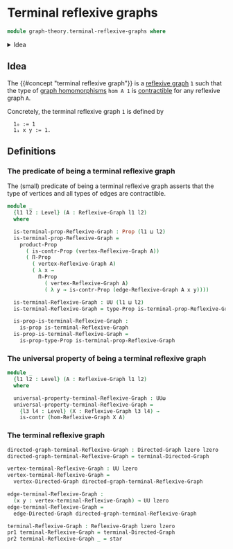 # Terminal reflexive graphs

```agda
module graph-theory.terminal-reflexive-graphs where
```

<details><summary>Idea</summary>

```agda
open import foundation.contractible-types
open import foundation.dependent-products-contractible-types
open import foundation.dependent-pair-types
open import foundation.propositions
open import foundation.dependent-products-propositions
open import foundation.unit-type
open import foundation.universe-levels

open import graph-theory.directed-graphs
open import graph-theory.reflexive-graphs
open import graph-theory.morphisms-reflexive-graphs
open import graph-theory.terminal-directed-graphs
```

</details>

## Idea

The {{#concept "terminal reflexive graph"}} is a
[reflexive graph](graph-theory.reflexive-graphs.md) `1` such that the type of
[graph homomorphisms](graph-theory.morphisms-reflexive-graphs.md) `hom A 1` is
[contractible](foundation-core.contractible-types.md) for any reflexive graph
`A`.

Concretely, the terminal reflexive graph `1` is defined by

```text
  1₀ := 1
  1₁ x y := 1.
```

## Definitions

### The predicate of being a terminal reflexive graph

The (small) predicate of being a terminal reflexive graph asserts that the type
of vertices and all types of edges are contractible.

```agda
module _
  {l1 l2 : Level} (A : Reflexive-Graph l1 l2)
  where

  is-terminal-prop-Reflexive-Graph : Prop (l1 ⊔ l2)
  is-terminal-prop-Reflexive-Graph =
    product-Prop
      ( is-contr-Prop (vertex-Reflexive-Graph A))
      ( Π-Prop
        ( vertex-Reflexive-Graph A)
        ( λ x →
          Π-Prop
            ( vertex-Reflexive-Graph A)
            ( λ y → is-contr-Prop (edge-Reflexive-Graph A x y))))

  is-terminal-Reflexive-Graph : UU (l1 ⊔ l2)
  is-terminal-Reflexive-Graph = type-Prop is-terminal-prop-Reflexive-Graph

  is-prop-is-terminal-Reflexive-Graph :
    is-prop is-terminal-Reflexive-Graph
  is-prop-is-terminal-Reflexive-Graph =
    is-prop-type-Prop is-terminal-prop-Reflexive-Graph
```

### The universal property of being a terminal reflexive graph

```agda
module _
  {l1 l2 : Level} (A : Reflexive-Graph l1 l2)
  where

  universal-property-terminal-Reflexive-Graph : UUω
  universal-property-terminal-Reflexive-Graph =
    {l3 l4 : Level} (X : Reflexive-Graph l3 l4) →
    is-contr (hom-Reflexive-Graph X A)
```

### The terminal reflexive graph

```agda
directed-graph-terminal-Reflexive-Graph : Directed-Graph lzero lzero
directed-graph-terminal-Reflexive-Graph = terminal-Directed-Graph

vertex-terminal-Reflexive-Graph : UU lzero
vertex-terminal-Reflexive-Graph =
  vertex-Directed-Graph directed-graph-terminal-Reflexive-Graph

edge-terminal-Reflexive-Graph :
  (x y : vertex-terminal-Reflexive-Graph) → UU lzero
edge-terminal-Reflexive-Graph =
  edge-Directed-Graph directed-graph-terminal-Reflexive-Graph

terminal-Reflexive-Graph : Reflexive-Graph lzero lzero
pr1 terminal-Reflexive-Graph = terminal-Directed-Graph
pr2 terminal-Reflexive-Graph _ = star
```
